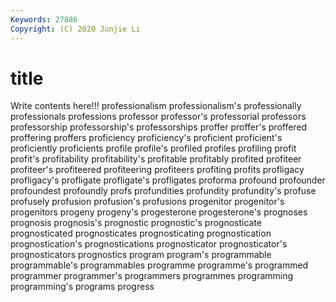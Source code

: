 ```yaml
---
Keywords: 27886
Copyright: (C) 2020 Junjie Li
---
```


# title

Write contents here!!!
professionalism 
professionalism's
professionally 
professionals 
professions 
professor 
professor's 
professorial 
professors 
professorship 
professorship's 
professorships
proffer 
proffer's 
proffered 
proffering 
proffers 
proficiency 
proficiency's 
proficient 
proficient's 
proficiently
proficients 
profile 
profile's 
profiled 
profiles 
profiling 
profit 
profit's 
profitability 
profitability's
profitable 
profitably 
profited 
profiteer 
profiteer's 
profiteered 
profiteering 
profiteers 
profiting 
profits
profligacy 
profligacy's 
profligate 
profligate's 
profligates 
proforma 
profound 
profounder 
profoundest 
profoundly
profs 
profundities 
profundity 
profundity's 
profuse 
profusely 
profusion 
profusion's 
profusions 
progenitor
progenitor's 
progenitors 
progeny 
progeny's 
progesterone 
progesterone's 
prognoses 
prognosis 
prognosis's 
prognostic
prognostic's 
prognosticate 
prognosticated 
prognosticates 
prognosticating 
prognostication 
prognostication's 
prognostications 
prognosticator 
prognosticator's
prognosticators 
prognostics 
program 
program's 
programmable 
programmable's 
programmables 
programme 
programme's 
programmed
programmer 
programmer's 
programmers 
programmes 
programming 
programming's 
programs 
progress 
